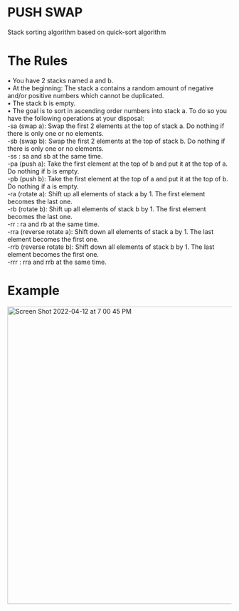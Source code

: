 # PUSH SWAP
Stack sorting algorithm based on quick-sort algorithm

# The Rules
• You have 2 stacks named a and b.  
• At the beginning: The stack a contains a random amount of negative and/or positive numbers
which cannot be duplicated.  
• The stack b is empty.  
• The goal is to sort in ascending order numbers into stack a. To do so you have the
following operations at your disposal:  
-sa (swap a): Swap the first 2 elements at the top of stack a. Do nothing if there is only one or no elements.  
-sb (swap b): Swap the first 2 elements at the top of stack b. Do nothing if there is only one or no elements.  
-ss : sa and sb at the same time.  
-pa (push a): Take the first element at the top of b and put it at the top of a. Do nothing if b is empty.  
-pb (push b): Take the first element at the top of a and put it at the top of b. Do nothing if a is empty.  
-ra (rotate a): Shift up all elements of stack a by 1. The first element becomes the last one.  
-rb (rotate b): Shift up all elements of stack b by 1. The first element becomes the last one.  
-rr : ra and rb at the same time.  
-rra (reverse rotate a): Shift down all elements of stack a by 1. The last element becomes the first one.  
-rrb (reverse rotate b): Shift down all elements of stack b by 1. The last element becomes the first one.  
-rrr : rra and rrb at the same time. 
# Example
<img width="669" alt="Screen Shot 2022-04-12 at 7 00 45 PM" src="https://user-images.githubusercontent.com/91872235/163005143-4b6bbea6-14c2-4601-be90-5c3cc509e61b.png">
